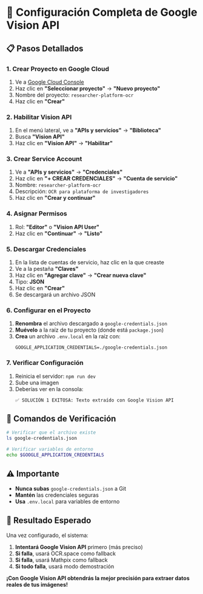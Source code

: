 # 🚀 Configuración Completa de Google Vision API

## **📋 Pasos Detallados**

### **1. Crear Proyecto en Google Cloud**
1. Ve a [Google Cloud Console](https://console.cloud.google.com/)
2. Haz clic en **"Seleccionar proyecto"** → **"Nuevo proyecto"**
3. Nombre del proyecto: `researcher-platform-ocr`
4. Haz clic en **"Crear"**

### **2. Habilitar Vision API**
1. En el menú lateral, ve a **"APIs y servicios"** → **"Biblioteca"**
2. Busca **"Vision API"**
3. Haz clic en **"Vision API"** → **"Habilitar"**

### **3. Crear Service Account**
1. Ve a **"APIs y servicios"** → **"Credenciales"**
2. Haz clic en **"+ CREAR CREDENCIALES"** → **"Cuenta de servicio"**
3. Nombre: `researcher-platform-ocr`
4. Descripción: `OCR para plataforma de investigadores`
5. Haz clic en **"Crear y continuar"**

### **4. Asignar Permisos**
1. Rol: **"Editor"** o **"Vision API User"**
2. Haz clic en **"Continuar"** → **"Listo"**

### **5. Descargar Credenciales**
1. En la lista de cuentas de servicio, haz clic en la que creaste
2. Ve a la pestaña **"Claves"**
3. Haz clic en **"Agregar clave"** → **"Crear nueva clave"**
4. Tipo: **JSON**
5. Haz clic en **"Crear"**
6. Se descargará un archivo JSON

### **6. Configurar en el Proyecto**
1. **Renombra** el archivo descargado a `google-credentials.json`
2. **Muévelo** a la raíz de tu proyecto (donde está `package.json`)
3. **Crea** un archivo `.env.local` en la raíz con:
   ```
   GOOGLE_APPLICATION_CREDENTIALS=./google-credentials.json
   ```

### **7. Verificar Configuración**
1. Reinicia el servidor: `npm run dev`
2. Sube una imagen
3. Deberías ver en la consola:
   ```
   ✅ SOLUCIÓN 1 EXITOSA: Texto extraído con Google Vision API
   ```

## **🔧 Comandos de Verificación**

```bash
# Verificar que el archivo existe
ls google-credentials.json

# Verificar variables de entorno
echo $GOOGLE_APPLICATION_CREDENTIALS
```

## **⚠️ Importante**

- **Nunca subas** `google-credentials.json` a Git
- **Mantén** las credenciales seguras
- **Usa** `.env.local` para variables de entorno

## **🎯 Resultado Esperado**

Una vez configurado, el sistema:
1. **Intentará Google Vision API** primero (más preciso)
2. **Si falla**, usará OCR.space como fallback
3. **Si falla**, usará Mathpix como fallback
4. **Si todo falla**, usará modo demostración

**¡Con Google Vision API obtendrás la mejor precisión para extraer datos reales de tus imágenes!**

